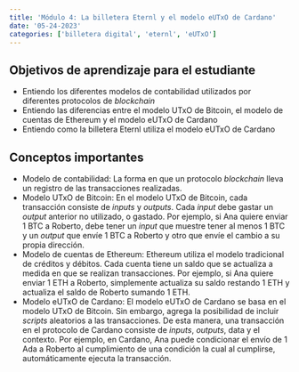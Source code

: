 ```yaml
---
title: 'Módulo 4: La billetera Eternl y el modelo eUTxO de Cardano'
date: '05-24-2023'
categories: ['billetera digital', 'eternl', 'eUTxO']
---
```


## Objetivos de aprendizaje para el estudiante

- Entiendo los diferentes modelos de contabilidad utilizados por diferentes protocolos de _blockchain_
- Entiendo las diferencias entre el modelo UTxO de Bitcoin, el modelo de cuentas de Ethereum y el modelo eUTxO de Cardano
- Entiendo como la billetera Eternl utiliza el modelo eUTxO de Cardano

## Conceptos importantes

- Modelo de contabilidad: La forma en que un protocolo _blockchain_ lleva un registro de las transacciones realizadas.
- Modelo UTxO de Bitcoin: En el modelo UTxO de Bitcoin, cada transacción consiste de _inputs_ y _outputs_. Cada _input_ debe gastar un _output_ anterior no utilizado, o gastado. Por ejemplo, si Ana quiere enviar 1 BTC a Roberto, debe tener un _input_ que muestre tener al menos 1 BTC y un _output_ que envíe 1 BTC a Roberto y otro que envíe el cambio a su propia dirección.
- Modelo de cuentas de Ethereum: Ethereum utiliza el modelo tradicional de créditos y débitos. Cada cuenta tiene un saldo que se actualiza a medida en que se realizan transacciones. Por ejemplo, si Ana quiere enviar 1 ETH a Roberto, simplemente actualiza su saldo restando 1 ETH y actualiza el saldo de Roberto sumando 1 ETH.
- Modelo eUTxO de Cardano: El modelo eUTxO de Cardano se basa en el modelo UTxO de Bitcoin. Sin embargo, agrega la posibilidad de incluir _scripts_ aleatorios a las transacciones. De esta manera, una transacción en el protocolo de Cardano consiste de _inputs_, _outputs_, data y el contexto. Por ejemplo, en Cardano, Ana puede condicionar el envío de 1 Ada a Roberto al cumplimiento de una condición la cual al cumplirse, automáticamente ejecuta la transacción.
